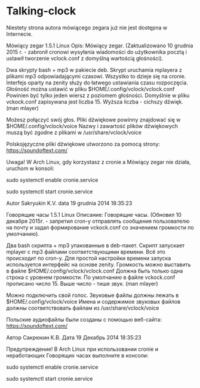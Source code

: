 # Talking-clock

Niestety strona autora mówiącego zegara już nie jest dostępna w Internecie.

Mówiący zegar 1.5.1 Linux
Opis:	Mówiący zegar.
(Zaktualizowano 10 grudnia 2015 r. - zabronił cronowi wysyłania wiadomości do użytkownika pocztą i ustawił tworzenie vclock.conf z domyślną wartością głośności).

Dwa skrypty bash + mp3 w pakiecie deb.
Skrypt uruchamia mplayera z plikami mp3 odpowiadającymi czasowi.
Wszystko to dzieje się na cronie. Interfejs oparty na zenity służy do łatwego ustawiania czasu rozpoczęcia.
Głośność można ustawić w pliku $HOME/.config/vclock/vclock.conf
Powinien być tylko jeden wiersz z poziomem głośności.
Domyślnie w pliku vckock.conf zapisywana jest liczba 15.
Wyższa liczba - cichszy dźwięk. (man mlayer)

Możesz połączyć swój głos.
Pliki dźwiękowe powinny znajdować się w $HOME/.config/vclock/voice
Nazwy i zawartość plików dźwiękowych muszą być zgodne z plikami w
/usr/share/vclock/voice

Polskojęzyczne pliki dźwiękowe utworzono za pomocą strony:
https://soundoftext.com/

Uwaga!
W Arch Linux, gdy korzystasz z cronie a Mówiący zegar nie działa, uruchom w konsoli:

sudo systemctl enable cronie.service

sudo systemctl start cronie.service

Autor	Sakryukin K.V.
data	19 grudnia 2014 18:35:23

Говорящие часы 1.5.1 Linux
Описание:	Говорящие часы.
(Обновил 10 декабря 2015г. - запретил cron-у отправлять сообщения пользователю на почту и задал формирование vckock.conf со значением громкости по умолчанию).

Два bash скрипта + mp3 упакованные в deb-пакет.
Скрипт запускает mplayer с mp3 файлами соответствующими времени.
Всё это происходит по cron-у. Для простой настройки времени запуска используется интерфейс на основе zenity.
Громкость можно выставить в файле $HOME/.config/vclock/vclock.conf
Должна быть только одна строка с уровнем громкости.
По умолчанию в файле vckock.conf прописано число 15.
Выше число - тише звук. (man mlayer)

Можно подключить свой голос.
Звуковые файлы должны лежать в $HOME/.config/vclock/voice
Имена и содержимое звуковых файлов должны соответствовать файлам из
/usr/share/vclock/voice

Польские аудиофайлы были созданы с помощью веб-сайта:
https://soundoftext.com/

Автор	Сакрюкин К.В.
Дата	19 Декабрь 2014 18:35:23

Предупреждение!
В Arch Linux при использовании cronie и неработающих Говорящих часах выполните в консоли:

sudo systemctl enable cronie.service

sudo systemctl start cronie.service

